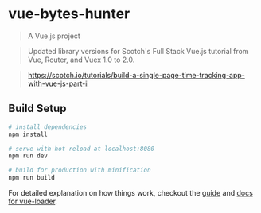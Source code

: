 # vue-bytes-hunter

> A Vue.js project

> Updated library versions for Scotch's Full Stack Vue.js tutorial from Vue, Router, and Vuex 1.0 to 2.0.

> https://scotch.io/tutorials/build-a-single-page-time-tracking-app-with-vue-js-part-ii

## Build Setup

``` bash
# install dependencies
npm install

# serve with hot reload at localhost:8080
npm run dev

# build for production with minification
npm run build
```

For detailed explanation on how things work, checkout the [guide](http://vuejs-templates.github.io/webpack/) and [docs for vue-loader](http://vuejs.github.io/vue-loader).
